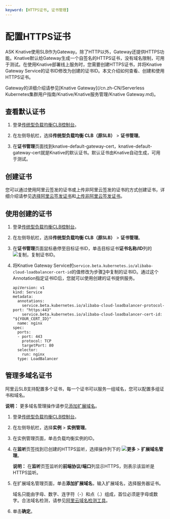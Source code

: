 ```yaml
---
keyword: [HTTPS证书, 证书管理]
---
```


# 配置HTTPS证书

ASK Knative使用SLB作为Gateway。除了HTTP以外，Gateway还提供HTTPS功能。Knative默认给Gateway生成一个自签名的HTTPS证书，没有域名限制，可用于测试。在使用Knative部署线上服务时，您需要创建HTTPS证书，并将Knative Gateway Service的证书ID修改为创建的证书ID。本文介绍如何查看、创建和使用HTTPS证书。

Gateway的详细介绍请参见[Knative Gateway](/cn.zh-CN/Serverless Kubernetes集群用户指南/Knative/Knative服务管理/Knative Gateway.md)。

## 查看默认证书

1.  登录[传统型负载均衡CLB控制台](https://slb.console.aliyun.com/slb)。

2.  在左侧导航栏，选择**传统型负载均衡 CLB（原SLB）** \> **证书管理**。

3.  在**证书管理**页面找到knative-default-gateway-cert，knative-default-gateway-cert就是Knative的默认证书。默认证书由Knative自动生成，可用于测试。


## 创建证书

您可以通过使用阿里云签发的证书或上传非阿里云签发的证书的方式创建证书，详细介绍请参见[选择阿里云签发证书](/cn.zh-CN/传统型负载均衡CLB/CLB用户指南/证书管理/创建证书/选择阿里云签发证书.md)和[上传非阿里云签发证书](/cn.zh-CN/传统型负载均衡CLB/CLB用户指南/证书管理/创建证书/上传非阿里云签发证书.md)。

## 使用创建的证书

1.  登录[传统型负载均衡CLB控制台](https://slb.console.aliyun.com/slb)。

2.  在左侧导航栏，选择**传统型负载均衡 CLB（原SLB）** \> **证书管理**。

3.  在**证书管理**页面鼠标悬停至目标证书ID，单击目标证书**证书名称/ID**列的![复制](https://static-aliyun-doc.oss-accelerate.aliyuncs.com/assets/img/zh-CN/5431815061/p171208.png)，复制证书ID。

4.  将Knative Gateway Service的`service.beta.kubernetes.io/alibaba-cloud-loadbalancer-cert-id`的值修改为步骤[3](#step_riv_0nw_nb8)中复制的证书ID。通过这个Annotation指定证书ID后，您就可以使用创建的证书提供服务。

    ```
    apiVersion: v1
    kind: Service
    metadata:
      annotations:
        service.beta.kubernetes.io/alibaba-cloud-loadbalancer-protocol-port: "https:443"
        service.beta.kubernetes.io/alibaba-cloud-loadbalancer-cert-id: "${YOUR_CERT_ID}"
      name: nginx
    spec:
      ports:
      - port: 443
        protocol: TCP
        targetPort: 80
      selector:
        run: nginx
      type: LoadBalancer
    ```


## 管理多域名证书

阿里云SLB支持配置多个证书，每一个证书可以服务一组域名，您可以配置多组证书和域名。

**说明：** 更多域名管理操作请参见[添加扩展域名](/cn.zh-CN/传统型负载均衡CLB/CLB用户指南/监听/扩展域名/添加扩展域名.md)。

1.  登录[传统型负载均衡CLB控制台](https://slb.console.aliyun.com/slb)。

2.  在左侧导航栏，选择**实例** \> **实例管理**。

3.  在实例管理页面，单击负载均衡实例的ID。

4.  在**监听**页签找到已创建的HTTPS监听，选择操作列下的 **![更多](https://static-aliyun-doc.oss-accelerate.aliyuncs.com/assets/img/zh-CN/8772129951/p136776.png)** \> **扩展域名管理**。

    **说明：** 在**监听**页签监听的**前端协议/端口**列显示HTTPS，则表示该监听是HTTPS监听。

5.  在扩展域名管理页面，单击**添加扩展域名**，输入扩展域名，选择服务器证书。

    域名只能由字母、数字、连字符（-）和点（.）组成，首位必须是字母或数字。合法域名检测，请参见[阿里云域名检测工具](https://zijian.aliyun.com)。

6.  单击**确定**。


